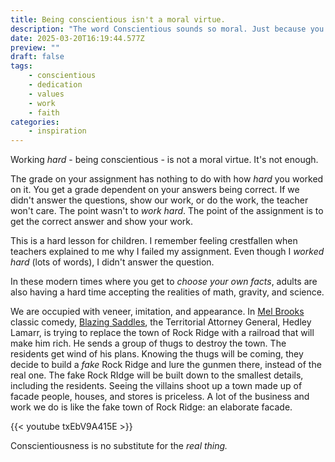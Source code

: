 ```yaml
---
title: Being conscientious isn't a moral virtue.
description: "The word Conscientious sounds so moral. Just because you're conscientious, though, doesn't confer moral virtue. "
date: 2025-03-20T16:19:44.577Z
preview: ""
draft: false
tags:
    - conscientious
    - dedication
    - values
    - work
    - faith
categories:
    - inspiration
---
```

Working *hard* - being conscientious - is not a moral virtue. It's not enough. 

The grade on your assignment has nothing to do with how *hard* you worked on it. You get a grade dependent on your answers being correct. If we didn't answer the questions, show our work, or do the work, the teacher won't care. The point wasn't to *work hard*. The point of the assignment is to get the correct answer and show your work. 

This is a hard lesson for children. I remember feeling crestfallen when teachers explained to me why I failed my assignment. Even though I *worked hard* (lots of words), I didn't answer the question. 

In these modern times where you get to *choose your own facts*, adults are also having a hard time accepting the realities of math, gravity, and science. 

We are occupied with veneer, imitation, and appearance. In [Mel Brooks](https://en.wikipedia.org/wiki/Mel_Brooks) classic comedy, [Blazing Saddles](https://en.wikipedia.org/wiki/Blazing_Saddles), the Territorial Attorney General, Hedley Lamarr, is trying to replace the town of Rock Ridge with a railroad that will make him rich. He sends a group of thugs to destroy the town. The residents get wind of his plans. Knowing the thugs will be coming, they decide to build a *fake* Rock Ridge and lure the gunmen there, instead of the real one. The fake Rock RIdge will be built down to the smallest details, including the residents. Seeing the villains shoot up a town made up of facade people, houses, and stores is priceless. A lot of the business and work we do is like the fake town of Rock Ridge: an elaborate facade. 

{{< youtube txEbV9A415E >}}

Conscientiousness is no substitute for the *real thing.* 